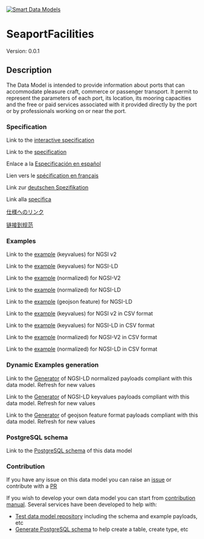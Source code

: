 [![Smart Data Models](https://smartdatamodels.org/wp-content/uploads/2022/01/SmartDataModels_logo.png "Logo")](https://smartdatamodels.org)
# SeaportFacilities
Version: 0.0.1

## Description 

The Data Model is intended to provide information about ports that can accommodate pleasure craft, commerce or passenger  transport. It permit to represent the parameters of each port, its location, its mooring capacities and the free or paid services associated with it provided directly by the port or by professionals working on or near the port.
### Specification

Link to the [interactive specification](https://swagger.lab.fiware.org/?url=https://smart-data-models.github.io/dataModel.Ports/SeaportFacilities/swagger.yaml)

Link to the [specification](https://github.com/smart-data-models/dataModel.Ports/blob/master/SeaportFacilities/doc/spec.md)

Enlace a la [Especificación en español](https://github.com/smart-data-models/dataModel.Ports/blob/master/SeaportFacilities/doc/spec_ES.md)

Lien vers le [spécification en français](https://github.com/smart-data-models/dataModel.Ports/blob/master/SeaportFacilities/doc/spec_FR.md)

Link zur [deutschen Spezifikation](https://github.com/smart-data-models/dataModel.Ports/blob/master/SeaportFacilities/doc/spec_DE.md)

Link alla [specifica](https://github.com/smart-data-models/dataModel.Ports/blob/master/SeaportFacilities/doc/spec_IT.md)

[仕様へのリンク](https://github.com/smart-data-models/dataModel.Ports/blob/master/SeaportFacilities/doc/spec_JA.md)

[链接到规范](https://github.com/smart-data-models/dataModel.Ports/blob/master/SeaportFacilities/doc/spec_ZH.md)
### Examples

Link to the [example](https://smart-data-models.github.io/dataModel.Ports/SeaportFacilities/examples/example.json) (keyvalues) for NGSI v2

Link to the [example](https://smart-data-models.github.io/dataModel.Ports/SeaportFacilities/examples/example.jsonld) (keyvalues) for NGSI-LD

Link to the [example](https://smart-data-models.github.io/dataModel.Ports/SeaportFacilities/examples/example-normalized.json) (normalized) for NGSI-V2

Link to the [example](https://smart-data-models.github.io/dataModel.Ports/SeaportFacilities/examples/example-normalized.jsonld) (normalized) for NGSI-LD

Link to the [example](https://smart-data-models.github.io/dataModel.Ports/SeaportFacilities/examples/example-geojsonfeature.json) (geojson feature) for NGSI-LD

Link to the [example](https://smart-data-models.github.io/dataModel.Ports/SeaportFacilities/examples/example.json.csv) (keyvalues) for NGSI v2 in CSV format

Link to the [example](https://smart-data-models.github.io/dataModel.Ports/SeaportFacilities/examples/example.jsonld.csv) (keyvalues) for NGSI-LD in CSV format

Link to the [example](https://smart-data-models.github.io/dataModel.Ports/SeaportFacilities/examples/example-normalized.json.csv) (normalized) for NGSI-V2 in CSV format

Link to the [example](https://smart-data-models.github.io/dataModel.Ports/SeaportFacilities/examples/example-normalized.jsonld.csv) (normalized) for NGSI-LD in CSV format
### Dynamic Examples generation

Link to the [Generator](https://smartdatamodels.org/extra/ngsi-ld_generator.php?schemaUrl=https://raw.githubusercontent.com/smart-data-models/dataModel.Ports/master/SeaportFacilities/schema.json&email=info@smartdatamodels.org) of NGSI-LD normalized payloads compliant with this data model. Refresh for new values

Link to the [Generator](https://smartdatamodels.org/extra/ngsi-ld_generator_keyvalues.php?schemaUrl=https://raw.githubusercontent.com/smart-data-models/dataModel.Ports/master/SeaportFacilities/schema.json&email=info@smartdatamodels.org) of NGSI-LD keyvalues payloads compliant with this data model. Refresh for new values

Link to the [Generator](https://smartdatamodels.org/extra/geojson_features_generator.php?schemaUrl=https://raw.githubusercontent.com/smart-data-models/dataModel.Ports/master/SeaportFacilities/schema.json&email=info@smartdatamodels.org) of geojson feature format payloads compliant with this data model. Refresh for new values
### PostgreSQL schema

Link to the [PostgreSQL schema](https://smart-data-models.github.io/dataModel.Ports/SeaportFacilities/schema.sql) of this data model
### Contribution

 If you have any issue on this data model you can raise an [issue](https://github.com/smart-data-models/dataModel.Ports/issues)  or contribute with a [PR](https://github.com/smart-data-models/dataModel.Ports/pulls)

 If you wish to develop your own data model you can start from [contribution manual](https://bit.ly/contribution_manual). Several services have been developed to help with: 
 - [Test data model repository](https://smartdatamodels.org/index.php/data-models-contribution-api/) including the schema and example payloads, etc
 - [Generate PostgreSQL schema](https://smartdatamodels.org/index.php/sql-service/) to help create a table, create type, etc
